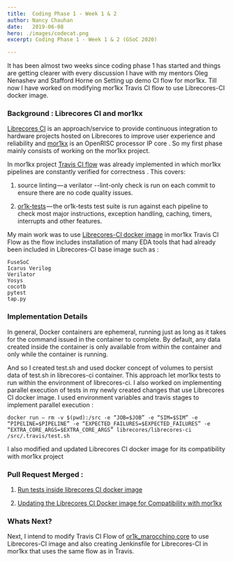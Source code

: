 ```yaml
---
title:  Coding Phase 1 - Week 1 & 2 
author: Nancy Chauhan
date:   2019-06-08
hero: ./images/codecat.png
excerpt: Coding Phase 1 - Week 1 & 2 (GSoC 2020)

---
```


It has been almost two weeks since coding phase 1 has started and things are getting clearer with every discussion I have with my mentors Oleg Nenashev and Stafford Horne on 
Setting up demo CI flow for mor1kx.
Till now I have worked on modifying mor1kx Travis CI flow to use Librecores-CI docker image.

### Background : Librecores CI and mor1kx

[Librecores CI](https://github.com/librecores/librecores-ci) is an approach/service to provide continuous integration to hardware projects hosted on Librecores to improve user experience and reliability and [mor1kx](https://github.com/openrisc/mor1kx) is an OpenRISC processor IP core . 
So my first phase mainly consists of working on the mor1kx project.

In mor1kx project [Travis CI flow](https://github.com/openrisc/mor1kx/commit/84b96767c0ccc2a0004c5e0a47626a6657b78021) was already implemented in which mor1kx pipelines are constantly verified for correctness . 
This covers:

1) source linting — a verilator --lint-only check is run on each commit to ensure there are no code quality issues.
        
2) [or1k-tests](https://github.com/openrisc/or1k-tests) — the or1k-tests test suite is run against each pipeline to check most major instructions, exception handling, caching, timers, interrupts and other features.

My main work was to use [Librecores-CI docker image](https://github.com/librecores/docker-images/tree/master/librecores-ci) in mor1kx Travis CI Flow as the flow includes installation of many EDA tools that had already been included in Librecores-CI base image such as : 

    FuseSoC
    Icarus Verilog
    Verilator
    Yosys
    cocotb
    pytest
    tap.py

### Implementation Details

In general, Docker containers are ephemeral, running just as long as it takes for the command issued in the container to complete.
By default, any data created inside the container is only available from within the container and only while the container 
is running.

And so I created test.sh and used docker concept of volumes to persist data of test.sh in librecores-ci container. 
This approach let mor1kx tests to run within the environment of librecores-ci. 
I also worked on implementing parallel execution of tests in my newly created changes that use Librecores CI docker image. 
I used environment variables and travis stages to implement parallel execution : 

    docker run — rm -v $(pwd):/src -e “JOB=$JOB” -e “SIM=$SIM” -e “PIPELINE=$PIPELINE” -e “EXPECTED_FAILURES=$EXPECTED_FAILURES” -e “EXTRA_CORE_ARGS=$EXTRA_CORE_ARGS” librecores/librecores-ci /src/.travis/test.sh

I also modified and updated Librecores CI docker image for its compatibility with mor1kx project

### Pull Request Merged :

 1) [Run tests inside librecores CI docker image]( https://github.com/openrisc/mor1kx/pull/82)

 2) [Updating the Librecores CI Docker image for Compatibility with mor1kx](https://github.com/librecores/docker-images/pull/12)


### Whats Next?

Next, I intend to modify Travis CI Flow of [or1k_marocchino core](https://github.com/openrisc/or1k_marocchino?files=1) to use Librecores-CI image and also creating Jenkinsfile for Librecores-CI in mor1kx that uses the same flow as in Travis.
